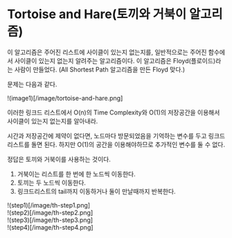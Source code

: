 # Tortoise and Hare(토끼와 거북이 알고리즘)

이 알고리즘은 주어진 리스트에 사이클이 있는지 없는지를, 일반적으로는 주어진 함수에서 사이클이 있는지 없는지 알려주는 알고리즘이다. 이 알고리즘은 Floyd(플로이드)라는 사람이 만들었다. (All Shortest Path 알고리즘을 만든 Floyd 맞다.)

문제는 다음과 같다.

!(image1)[/image/tortoise-and-hare.png]

이러한 링크드 리스트에서 O(n)의 Time Complexity와 O(1)의 저장공간을 이용해서 사이클이 있는지 없는지를 알아내라.

시간과 저장공간에 제약이 없다면, 노드마다 방문되었음을 기억하는 변수를 두고 링크드 리스트를 돌면 된다. 하지만 O(1)의 공간을 이용해야하므로 추가적인 변수를 둘 수 없다.

정답은 토끼와 거북이를 사용하는 것이다.

1. 거북이는 리스트를 한 번에 한 노드씩 이동한다.
2. 토끼는 두 노드씩 이동한다.
3. 링크드리스트의 tail까지 이동하거나 둘이 만날때까지 반복한다.

!(step1)[/image/th-step1.png]  
!(step2)[/image/th-step2.png]  
!(step3)[/image/th-step3.png]  
!(step4)[/image/th-step4.png]  
